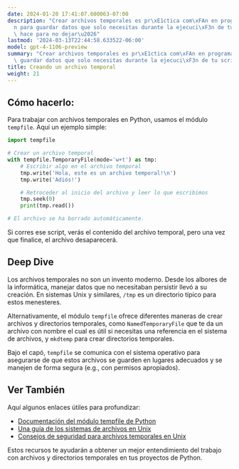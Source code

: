 ```yaml
---
date: 2024-01-20 17:41:07.600063-07:00
description: "Crear archivos temporales es pr\xE1ctica com\xFAn en programaci\xF3\
  n para guardar datos que solo necesitas durante la ejecuci\xF3n de tu script. Se\
  \ hace para no dejar\u2026"
lastmod: '2024-03-13T22:44:58.633522-06:00'
model: gpt-4-1106-preview
summary: "Crear archivos temporales es pr\xE1ctica com\xFAn en programaci\xF3n para\
  \ guardar datos que solo necesitas durante la ejecuci\xF3n de tu script."
title: Creando un archivo temporal
weight: 21
---
```


## Cómo hacerlo:
Para trabajar con archivos temporales en Python, usamos el módulo `tempfile`. Aquí un ejemplo simple:

```Python
import tempfile

# Crear un archivo temporal
with tempfile.TemporaryFile(mode='w+t') as tmp:
    # Escribir algo en el archivo temporal
    tmp.write('Hola, este es un archivo temporal!\n')
    tmp.write('Adiós!')

    # Retroceder al inicio del archivo y leer lo que escribimos
    tmp.seek(0)
    print(tmp.read())

# El archivo se ha borrado automáticamente.
```

Si corres ese script, verás el contenido del archivo temporal, pero una vez que finalice, el archivo desaparecerá.

## Deep Dive
Los archivos temporales no son un invento moderno. Desde los albores de la informática, manejar datos que no necesitaban persistir llevó a su creación. En sistemas Unix y similares, `/tmp` es un directorio típico para estos menesteres.

Alternativamente, el módulo `tempfile` ofrece diferentes maneras de crear archivos y directorios temporales, como `NamedTemporaryFile` que te da un archivo con nombre el cual es útil si necesitas una referencia en el sistema de archivos, y `mkdtemp` para crear directorios temporales.

Bajo el capó, `tempfile` se comunica con el sistema operativo para asegurarse de que estos archivos se guarden en lugares adecuados y se manejen de forma segura (e.g., con permisos apropiados).

## Ver También
Aquí algunos enlaces útiles para profundizar:

- [Documentación del módulo tempfile de Python](https://docs.python.org/3/library/tempfile.html)
- [Una guía de los sistemas de archivos en Unix](https://tldp.org/LDP/intro-linux/html/sect_03_01.html)
- [Consejos de seguridad para archivos temporales en Unix](https://www.netmeister.org/blog/mktemp.html)

Estos recursos te ayudarán a obtener un mejor entendimiento del trabajo con archivos y directorios temporales en tus proyectos de Python.
